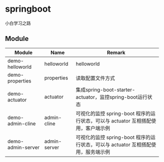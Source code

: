 # springboot

小白学习之路

## Module

| Module            | Name         | Remark                                                       |
| ----------------- | ------------ | ------------------------------------------------------------ |
| demo-helloworld   | helloworld   | helloworld                                                   |
| demo-properties   | properties   | 读取配置文件方式                                             |
| demo-actuator     | actuator     | 集成spring-boot-starter-actuator，监控spring-boot运行状态    |
| demo-admin-cline  | admin-cline  | 可视化的监控 spring-boot 程序的运行状态，可以与 actuator 互相搭配使用，客户端示例 |
| demo-admin-server | admin-server | 可视化的监控 spring-boot 程序的运行状态，可以与 actuator 互相搭配使用，服务端示例 |



